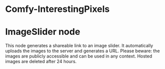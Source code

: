 # Comfy-InterestingPixels

# ImageSlider node
This node generates a shareable link to an image slider. It automatically uploads the images to the server and generates a URL. 
Please beware: the images are publicly accessible and can be used in any context.
Hosted images are deleted after 24 hours.